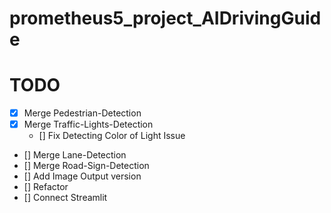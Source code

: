 # prometheus5_project_AIDrivingGuide

# TODO
- [x] Merge Pedestrian-Detection
- [x] Merge Traffic-Lights-Detection
    - [] Fix Detecting Color of Light Issue
- [] Merge Lane-Detection
- [] Merge Road-Sign-Detection
- [] Add Image Output version
- [] Refactor
- [] Connect Streamlit
